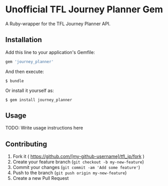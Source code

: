 # Unofficial TFL Journey Planner Gem

A Ruby-wrapper for the TFL Journey Planner API.

## Installation

Add this line to your application's Gemfile:

```ruby
gem 'journey_planner'
```

And then execute:

    $ bundle

Or install it yourself as:

    $ gem install journey_planner

## Usage

TODO: Write usage instructions here

## Contributing

1. Fork it ( https://github.com/[my-github-username]/tfl_jp/fork )
2. Create your feature branch (`git checkout -b my-new-feature`)
3. Commit your changes (`git commit -am 'Add some feature'`)
4. Push to the branch (`git push origin my-new-feature`)
5. Create a new Pull Request
